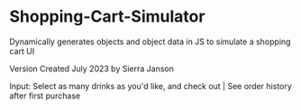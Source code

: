 # Shopping-Cart-Simulator
Dynamically generates objects and object data in JS to simulate a shopping cart UI

Version Created July 2023 by Sierra Janson

Input: Select as many drinks as you'd like, and check out | See order history after first purchase
